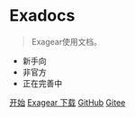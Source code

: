 <!--
![logo]()
-->

# Exadocs

> Exagear使用文档。

- 新手向
- 非官方
- 正在完善中

[开始](#README)
[Exagear 下载](download.md)
[GitHub](https://github.com/MrL646/exadocs/)
[Gitee](https://gitee.com/mrliu646/exadocs/)